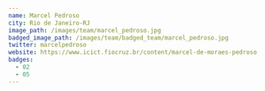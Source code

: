 ```yaml
---
name: Marcel Pedroso
city: Rio de Janeiro-RJ
image_path: /images/team/marcel_pedroso.jpg
badged_image_path: /images/team/badged_team/marcel_pedroso.jpg
twitter: marcelpedroso
website: https://www.icict.fiocruz.br/content/marcel-de-moraes-pedroso
badges:
  - 02
  - 05
---
```

